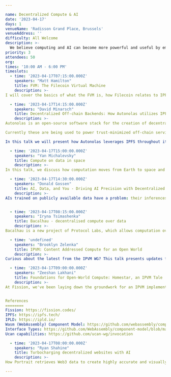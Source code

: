 ```yaml
---

name: Decentralized Compute & AI
date: '2023-04-17'
days: 1
venueName: 'Radisson Grand Place, Brussels'
venueAddress: ''
difficulty: All Welcome
description: >-
  We believe computing and AI can become more powerful and useful by embracing content addressing and a “merkle-native” way of doing things. In this track, we'll discuss various projects in this area, sharing R&D experiences, future directions, use cases, and benefits.
priority: 3
attendees: 50
org: 
times: '10:00 AM - 6:00 PM'
timeslots:
  - time: '2023-04-17T07:15:00.000Z'
    speakers: "Matt Hamilton"
    title: FVM: The Filecoin Virtual Machine
    description: >-
I will cover the basics of what the FVM is, how Filecoin relates to IPFS and how you can use FVM to combine IPFS and Filecoin.

  - time: '2023-04-17T14:15:00.000Z'
    speakers: "David Minarsch"
    title: Decentralized Off-chain Backends: How Autonolas utilizes IPFS across its stack to build trust-minimized off-chain services for DAOs
    description: >-
Autonolas is an open-source software stack for the creation of decentralized, off-chain autonomous applications, called autonomous services, that can operate continuously, interact with the world outside of blockchains, run complex logic such as ML algorithms and are secured on-chain.

Currently these are being used to power trust-minimized off-chain services for leading DAOs, including Balancer and Ceramic. 

In this talk we will present how Autonolas leverages IPFS throughout its stack to: a) reference and retrieve code components, b) provide a production-grade package registry, and c) utilizes IPFS hashing to contribute to crypto-economic integrity of the system.

  - time: '2023-04-17T15:00:00.000Z'
    speakers: "Yan Michalevsky"
    title: Compute on data in space
    description: >-
In this talk, we discuss how computation moves from Earth to space and how satellites start playing an important role in processing sensitive data and providing the cryptographic infrastructure much needed for privacy. We discuss a collaboration between Cryptosat and Project Bacalhau to enable executing workloads in space, with the goal of providing a seamless experience to its users while accessing a Trusted Execution Environment literally out of this world.

  - time: '2023-04-17T14:30:00.000Z'
    speakers: "Donald Gossen"
    title: AI, Data, and You - Driving AI Precision with Decentralized Access Control 
    description: >-
AIs trained on publicly available data have a problem: their inferences source content that may or may not have consented to use. Controlling how AIs source their training data will influence how publishers receive proper attribution in the not-too-distant future. Additionally, the data that's used for training is hitting its limit. The response: access to private datasets will be the rate limiting factor for AIs to maintain their competitive advantage. These two issues are intertwined, and working towards their resolution will help advance AI adoption and growth.


  - time: '2023-04-17T08:15:00.000Z'
    speakers: "Iryna Tsimashenka"
    title: Bacalhau - decentralised compute over data
    description: >-
Bacalhau is a new project of Protocol Labs, which allows computation over data (COD) stored on IPFS. You are going to learn exciting use cases, architecture and what problems are solved by using Bacalhau

  - time: 'undefined'
    speakers: "Brooklyn Zelenka"
    title: IPVM: Content Addressed Compute for an Open World
    description: >-
Curious about the latest from the IPVM WG? This talk presents updates from the working group: a high-level overview of IPVM, standards to date, the latest roadmap, and lessons learned so far. This includes invocation and workflow models, a (pluggable) effect system, a principled approach to partial failure, open interop, kernel functionality, private data handling, and the most common question: what IPVM is *not*!

  - time: '2023-04-17T09:00:00.000Z'
    speakers: "Zeeshan Lakhani"
    title: Foundations for Open-World Compute: Homestar, an IPVM Tale
    description: >-
At Fission, we've been laying down the groundwork for an IPVM implementation called Homestar, a distributed compute engine built with IPFS and IPLD at its core, along with first-class support for the Wasm (WebAssembly) Component Model and Interface Types, a vision for managed effects, and primitives for open-world replayability, capability discovery (Ucan capabilities specifically), and execution coordination. In this talk, we'll predominantly focus on the deterministic Wasm subset of the engine, particularly on why we've sided with the Wasm Component model, how we bidirectionally translate between IPLD and Wasm Interface Types at runtime, and aim to achieve a legitimate "write once, run anywhere" ethos. We'll also dive into approaches related to the monumental challenge involving open-world interoperability, especially in the context of other distributed workflow frameworks and toward the goal of fault-oblivious computing.


References
========
Fission: https://fission.codes/
IPFS: https://ipfs.tech/
IPLD: https://ipld.io/
Wasm (WebAssembly) Component Model: https://github.com/webassembly/component-model
Interface Types: https://github.com/WebAssembly/component-model/blob/main/design/mvp/WIT.md
Ucan capabilities: https://github.com/ucan-wg/invocation

  - time: '2023-04-17T08:00:00.000Z'
    speakers: "Ryan Shahine"
    title: Turbocharging decentralized websites with AI
    description: >-
How Portrait retrieves Web3 data to create highly accurate and visually stunning decentralized websites with a single click.

---
```

